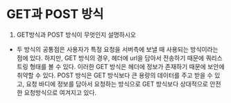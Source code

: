 ﻿
# GET과 POST 방식

1. GET방식과 POST 방식이 무엇인지 설명하시오

- 두 방식의 공통점은 사용자가 특정 요청을 서버측에 보낼 때 사용되는 방식이라는 점에 있다. 하지만, GET 방식의 경우, 헤더에 url을 담아서 전송하기 때문에 쿼리스트링 형태를 볼 수 있다. 이러한 GET 방식은 헤더에 정보가 존재하기 때문에 보안에 취약할 수 있다. POST 방식은 GET 방식보다 큰 용량의 데이터를 주고 받을 수 있고, 요청 바디에 정보를 담아서 요청하는 방식으로 GET 방식보다 상대적으로 안전한 요청방식으로 여겨지고 있다.
